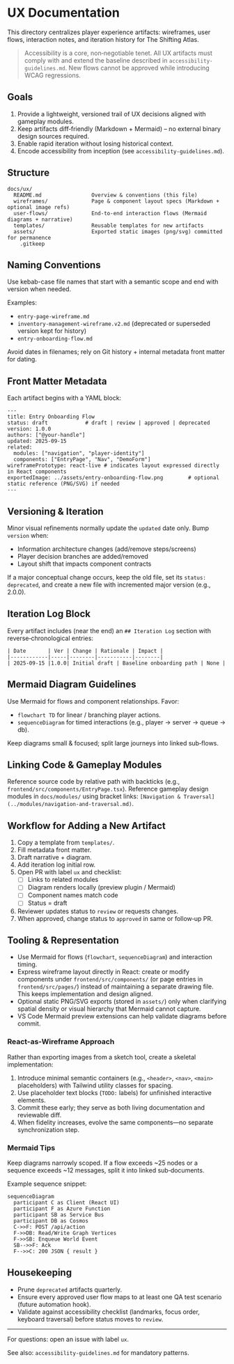 # UX Documentation

This directory centralizes player experience artifacts: wireframes, user flows, interaction notes, and iteration history for The Shifting Atlas.

> Accessibility is a core, non‑negotiable tenet. All UX artifacts must comply with and extend the baseline described in `accessibility-guidelines.md`. New flows cannot be approved while introducing WCAG regressions.

## Goals

1. Provide a lightweight, versioned trail of UX decisions aligned with gameplay modules.
2. Keep artifacts diff‑friendly (Markdown + Mermaid) – no external binary design sources required.
3. Enable rapid iteration without losing historical context.
4. Encode accessibility from inception (see `accessibility-guidelines.md`).

## Structure

```
docs/ux/
  README.md                Overview & conventions (this file)
  wireframes/              Page & component layout specs (Markdown + optional image refs)
  user-flows/              End‑to‑end interaction flows (Mermaid diagrams + narrative)
  templates/               Reusable templates for new artifacts
  assets/                  Exported static images (png/svg) committed for permanence
    .gitkeep
```

## Naming Conventions

Use kebab-case file names that start with a semantic scope and end with version when needed.

Examples:

- `entry-page-wireframe.md`
- `inventory-management-wireframe.v2.md` (deprecated or superseded version kept for history)
- `entry-onboarding-flow.md`

Avoid dates in filenames; rely on Git history + internal metadata front matter for dating.

## Front Matter Metadata

Each artifact begins with a YAML block:

```
---
title: Entry Onboarding Flow
status: draft            # draft | review | approved | deprecated
version: 1.0.0
authors: ["@your-handle"]
updated: 2025-09-15
related:
  modules: ["navigation", "player-identity"]
  components: ["EntryPage", "Nav", "DemoForm"]
wireframePrototype: react-live # indicates layout expressed directly in React components
exportedImage: ../assets/entry-onboarding-flow.png        # optional static reference (PNG/SVG) if needed
---
```

## Versioning & Iteration

Minor visual refinements normally update the `updated` date only. Bump `version` when:

- Information architecture changes (add/remove steps/screens)
- Player decision branches are added/removed
- Layout shift that impacts component contracts

If a major conceptual change occurs, keep the old file, set its `status: deprecated`, and create a new file with incremented major version (e.g., 2.0.0).

## Iteration Log Block

Every artifact includes (near the end) an `## Iteration Log` section with reverse‑chronological entries:

```
| Date       | Ver | Change | Rationale | Impact |
|------------|-----|--------|-----------|--------|
| 2025-09-15 |1.0.0| Initial draft | Baseline onboarding path | None |
```

## Mermaid Diagram Guidelines

Use Mermaid for flows and component relationships. Favor:

- `flowchart TD` for linear / branching player actions.
- `sequenceDiagram` for timed interactions (e.g., player -> server -> queue -> db).

Keep diagrams small & focused; split large journeys into linked sub‑flows.

## Linking Code & Gameplay Modules

Reference source code by relative path with backticks (e.g., `frontend/src/components/EntryPage.tsx`).
Reference gameplay design modules in `docs/modules/` using bracket links: `[Navigation & Traversal](../modules/navigation-and-traversal.md)`.

## Workflow for Adding a New Artifact

1. Copy a template from `templates/`.
2. Fill metadata front matter.
3. Draft narrative + diagram.
4. Add iteration log initial row.
5. Open PR with label `ux` and checklist:
   - [ ] Links to related modules
   - [ ] Diagram renders locally (preview plugin / Mermaid)
   - [ ] Component names match code
   - [ ] Status = draft
6. Reviewer updates status to `review` or requests changes.
7. When approved, change status to `approved` in same or follow‑up PR.

## Tooling & Representation

- Use Mermaid for flows (`flowchart`, `sequenceDiagram`) and interaction timing.
- Express wireframe layout directly in React: create or modify components under `frontend/src/components/` (or page entries in `frontend/src/pages/`) instead of maintaining a separate drawing file. This keeps implementation and design aligned.
- Optional static PNG/SVG exports (stored in `assets/`) only when clarifying spatial density or visual hierarchy that Mermaid cannot capture.
- VS Code Mermaid preview extensions can help validate diagrams before commit.

### React-as-Wireframe Approach

Rather than exporting images from a sketch tool, create a skeletal implementation:

1. Introduce minimal semantic containers (e.g., `<header>`, `<nav>`, `<main>` placeholders) with Tailwind utility classes for spacing.
2. Use placeholder text blocks (`TODO:` labels) for unfinished interactive elements.
3. Commit these early; they serve as both living documentation and reviewable diff.
4. When fidelity increases, evolve the same components—no separate synchronization step.

### Mermaid Tips

Keep diagrams narrowly scoped. If a flow exceeds ~25 nodes or a sequence exceeds ~12 messages, split it into linked sub‑documents.

Example sequence snippet:
```mermaid
sequenceDiagram
  participant C as Client (React UI)
  participant F as Azure Function
  participant SB as Service Bus
  participant DB as Cosmos
  C->>F: POST /api/action
  F->>DB: Read/Write Graph Vertices
  F->>SB: Enqueue World Event
  SB-->>F: Ack
  F-->>C: 200 JSON { result }
```

## Housekeeping

- Prune `deprecated` artifacts quarterly.
- Ensure every approved user flow maps to at least one QA test scenario (future automation hook).
- Validate against accessibility checklist (landmarks, focus order, keyboard traversal) before status moves to `review`.

---

For questions: open an issue with label `ux`.

See also: `accessibility-guidelines.md` for mandatory patterns.
